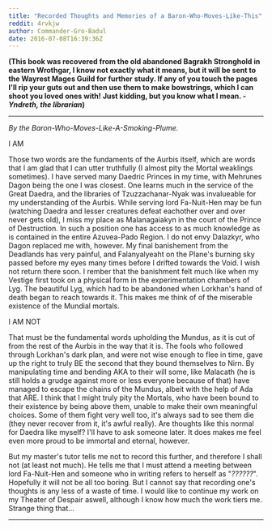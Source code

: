 ```yaml
---
title: "Recorded Thoughts and Memories of a Baron-Who-Moves-Like-This"
reddit: 4rvkjw
author: Commander-Gro-Badul
date: 2016-07-08T16:39:36Z
---
```


**(This book was recovered from the old abandoned Bagrakh Stronghold in eastern Wrothgar, I know not exactly what it means, but it will be sent to the Wayrest Mages Guild for further study. If any of you touch the pages I'll rip your guts out and then use them to make bowstrings, which I can shoot you loved ones with! Just kidding, but you know what I mean. *- Yndreth, the librarian*)**

___________________________

*By the Baron-Who-Moves-Like-A-Smoking-Plume.*

I AM

Those two words are the fundaments of the Aurbis itself, which are words that I am glad that I can utter truthfully (I almost pity the Mortal weaklings sometimes). I have served many Daedric Princes in my time, with Mehrunes Dagon being the one I was closest. One learns much in the service of the Great Daedra, and the libraries of Tzuzzachanar-Nyak was invalueable for my understanding of the Aurbis. While serving lord Fa-Nuit-Hen may be fun (watching Daedra and lesser creatures defeat eachother over and over never gets old), I miss my place as Malanagaiakyn in the court of the Prince of Destruction. In such a position one has access to as much knowledge as is contained in the entire Azuvea-Pado Region. I do not envy Dalazkyr, who Dagon replaced me with, however. My final banishement from the Deadlands has very painful, and Falanyalyeaht on the Plane's burning sky passed before my eyes many times before I drifted towards the Void. I wish not return there soon. I rember that the banishment felt much like when my Vestige first took on a physical form in the experimentation chambers of Lyg. The beautiful Lyg, which had to be abandoned when Lorkhan's hand of death began to reach towards it. This makes me think of of the miserable existence of the Mundial mortals.

I AM NOT

That must be the fundamental words upholding the Mundus, as it is cut of from the rest of the Aurbis in the way that it is. The fools who followed through Lorkhan's dark plan, and were not wise enough to flee in time, gave up the right to truly BE the second that they bound themselves to Nirn. By manipulating time and bending AKA to their will some, like Malacath (he is still holds a grudge against more or less everyone because of that) have managed to escape the chains of the Mundus, albeit with the help of Ada that ARE. I think that I might truly pity the Mortals, who have been bound to their existence by being above them, unable to make their own meaningful choices. Some of them fight very well too, it's always sad to see them die (they never recover from it, it's awful really). Are thoughts like this normal for Daedra like myself? I'll have to ask someone later. It does makes me feel even more proud to be immortal and eternal, however.

But my master's tutor tells me not to record this further, and therefore I shall not (at least not much). He tells me that I must attend a meeting between lord Fa-Nuit-Hen and someone who in writing refers to herself as "*??????*". Hopefully it will not be all too boring. But I cannot say that recording one's thoughts is any less of a waste of time. I would like to continue my work on my Theater of Despair aswell, although I know how much the work tiers me. Strange thing that...

_____________________
